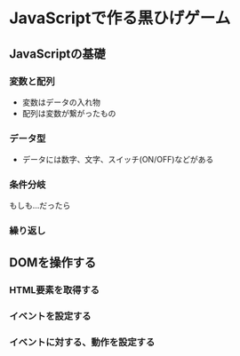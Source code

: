 # JavaScriptで作る黒ひげゲーム
## JavaScriptの基礎
### 変数と配列
* 変数はデータの入れ物
* 配列は変数が繋がったもの
### データ型
* データには数字、文字、スイッチ(ON/OFF)などがある
### 条件分岐
もしも…だったら
### 繰り返し
	
## DOMを操作する
### HTML要素を取得する
### イベントを設定する
### イベントに対する、動作を設定する